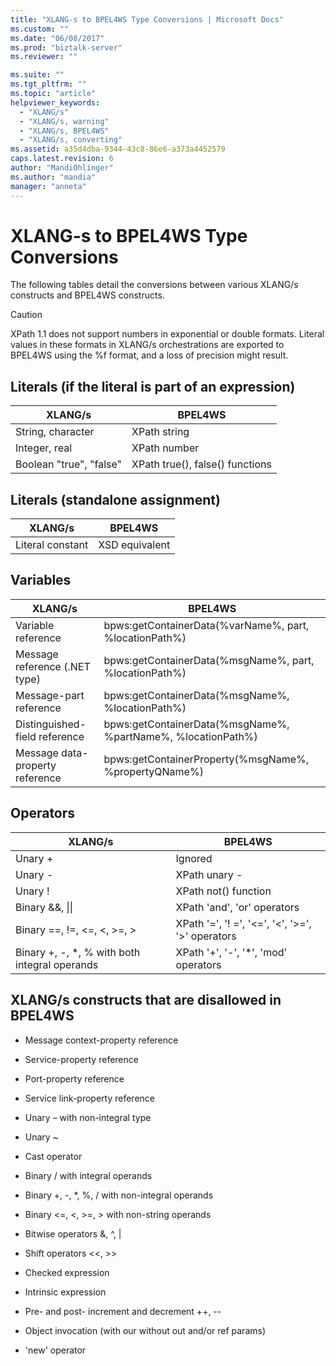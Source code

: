 ```yaml
---
title: "XLANG-s to BPEL4WS Type Conversions | Microsoft Docs"
ms.custom: ""
ms.date: "06/08/2017"
ms.prod: "biztalk-server"
ms.reviewer: ""

ms.suite: ""
ms.tgt_pltfrm: ""
ms.topic: "article"
helpviewer_keywords: 
  - "XLANG/s"
  - "XLANG/s, warning"
  - "XLANG/s, BPEL4WS"
  - "XLANG/s, converting"
ms.assetid: a35d4dba-9344-43c8-86e6-a373a4452579
caps.latest.revision: 6
author: "MandiOhlinger"
ms.author: "mandia"
manager: "anneta"
---
```

# XLANG-s to BPEL4WS Type Conversions
The following tables detail the conversions between various XLANG/s constructs and BPEL4WS constructs.  
  
> [!CAUTION]
>  XPath 1.1 does not support numbers in exponential or double formats. Literal values in these formats in XLANG/s orchestrations are exported to BPEL4WS using the %f format, and a loss of precision might result.  
  
## Literals (if the literal is part of an expression)  
  
|XLANG/s|BPEL4WS|  
|--------------|-------------|  
|String, character|XPath string|  
|Integer, real|XPath number|  
|Boolean "true", "false"|XPath true(), false() functions|  
  
## Literals (standalone assignment)  
  
|XLANG/s|BPEL4WS|  
|--------------|-------------|  
|Literal constant|XSD equivalent|  
  
## Variables  
  
|XLANG/s|BPEL4WS|  
|--------------|-------------|  
|Variable reference|bpws:getContainerData(%varName%,  part, %locationPath%)|  
|Message reference (.NET type)|bpws:getContainerData(%msgName%, part, %locationPath%)|  
|Message-part reference|bpws:getContainerData(%msgName%, %locationPath%)|  
|Distinguished-field reference|bpws:getContainerData(%msgName%, %partName%, %locationPath%)|  
|Message data-property reference|bpws:getContainerProperty(%msgName%, %propertyQName%)|  
  
## Operators  
  
|XLANG/s|BPEL4WS|  
|--------------|-------------|  
|Unary +|Ignored|  
|Unary -|XPath unary -|  
|Unary !|XPath not() function|  
|Binary &&, &#124;&#124;|XPath 'and', 'or' operators|  
|Binary ==, !=, <=, <, >=, >|XPath '=', '! =', '<=', '<', '>=', '>' operators|  
|Binary +, -, *, % with both integral operands|XPath '+', '-', '*', 'mod' operators|  
  
## XLANG/s constructs that are disallowed in BPEL4WS  
  
-   Message context-property reference  
  
-   Service-property reference  
  
-   Port-property reference  
  
-   Service link-property reference  
  
-   Unary – with non-integral type  
  
-   Unary ~  
  
-   Cast operator  
  
-   Binary / with integral operands  
  
-   Binary +, -, *, %, / with non-integral operands  
  
-   Binary <=, <, >=, > with non-string operands  
  
-   Bitwise operators &, ^, &#124;  
  
-   Shift operators <<, >>  
  
-   Checked expression  
  
-   Intrinsic expression  
  
-   Pre- and post- increment and decrement ++, --  
  
-   Object invocation (with our without out and/or ref params)  
  
-   'new' operator